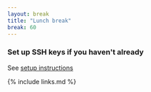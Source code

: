 ```yaml
---
layout: break
title: "Lunch break"
break: 60
---
```

### Set up SSH keys if you haven't already
See [setup instructions]({{page.root}}/setup#ssh-keys)

{% include links.md %}
